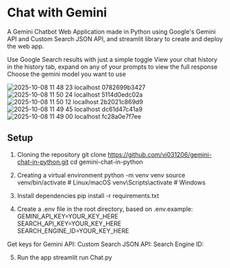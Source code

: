 # Chat with Gemini

A Gemini Chatbot Web Application made in Python using Google's Gemini API and Custom Search JSON API, and streamlit library to create and deploy the web app.

Use Google Search results with just a simple toggle
View your chat history in the history tab, expand on any of your prompts to view the full response
Choose the gemini model you want to use

![2025-10-08 11 48 23 localhost 0782699b3427](https://github.com/user-attachments/assets/c3cde95e-f4e8-4ea9-8969-92a412414d85)
![2025-10-08 11 50 24 localhost 5114d0edc02a](https://github.com/user-attachments/assets/4ee5cf9d-a105-47f9-815b-24c5377a1922)
![2025-10-08 11 50 12 localhost 2b2021c869d9](https://github.com/user-attachments/assets/c0595733-f236-4607-9c6f-6dacc12dff99)
![2025-10-08 11 49 45 localhost dc61d47c41a9](https://github.com/user-attachments/assets/559dc3a9-c424-4a8d-9e51-8ed1172dc683)
![2025-10-08 11 49 00 localhost fc28a0e7f7ee](https://github.com/user-attachments/assets/4a55f91f-e19b-42fe-a71a-d7af67fca9ea)

## Setup

1. Cloning the repository
git clone https://github.com/vj031206/gemini-chat-in-python.git
cd gemini-chat-in-python

2. Creating a virtual environment
python -m venv venv
source venv/bin/activate   # Linux/macOS
venv\Scripts\activate      # Windows

3. Install dependencies
pip install -r requirements.txt

4. Create a .env file in the root directory, based on .env.example:
GEMINI_API_KEY=YOUR_KEY_HERE
SEARCH_API_KEY=YOUR_KEY_HERE
SEARCH_ENGINE_ID=YOUR_KEY_HERE

Get keys for
Gemini API:
Custom Search JSON API:
Search Engine ID: 

5. Run the app
streamlit run Chat.py
